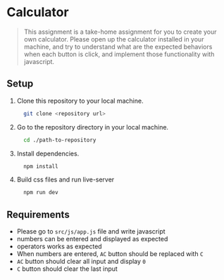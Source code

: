 # Calculator

> This assignment is a take-home assignment for you to create your own calculator. Please open up the calculator installed in your machine, and try to understand what are the expected behaviors when each button is click, and implement those functionality with javascript.

## Setup

1. Clone this repository to your local machine.

   ```zsh
     git clone <repository url>
   ```

2. Go to the repository directory in your local machine.

   ```zsh
     cd ./path-to-repository
   ```

3. Install dependencies.

   ```zsh
     npm install
   ```

4. Build css files and run live-server

   ```zsh
     npm run dev
   ```

## Requirements

- Please go to `src/js/app.js` file and write javascript
- numbers can be entered and displayed as expected
- operators works as expected
- When numbers are entered, `AC` button should be replaced with `C`
- `AC` button should clear all input and display `0`
- `C` button should clear the last input
